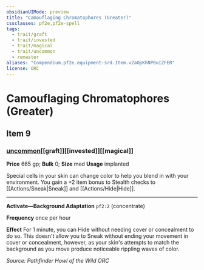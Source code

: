 ```yaml
---
obsidianUIMode: preview
title: "Camouflaging Chromatophores (Greater)"
cssclasses: pf2e,pf2e-spell
tags:
  - trait/graft
  - trait/invested
  - trait/magical
  - trait/uncommon
  - remaster
aliases: "Compendium.pf2e.equipment-srd.Item.v2aOpKhNP0uIZFER"
license: ORC
---
```

# Camouflaging Chromatophores (Greater)
## Item 9
### [uncommon](uncommon "Uncommon Rarity Trait")[[graft]][[invested]][[magical]]


**Price** 665 gp; 
**Bulk** 0; **Size** med
**Usage** implanted

Special cells in your skin can change color to help you blend in with your environment. You gain a +2 item bonus to Stealth checks to [[Actions/Sneak|Sneak]] and [[Actions/Hide|Hide]].

* * *

**Activate—Background Adaptation** `pf2:2` (concentrate)

**Frequency** once per hour

**Effect** For 1 minute, you can Hide without needing cover or concealment to do so. This doesn't allow you to Sneak without ending your movement in cover or concealment, however, as your skin's attempts to match the background as you move produce noticeable rippling waves of color.

*Source: Pathfinder Howl of the Wild*
*ORC*